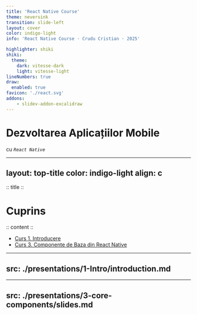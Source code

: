 ```yaml
---
title: 'React Native Course'
theme: neversink
transition: slide-left
layout: cover
color: indigo-light
info: 'React Native Course · Crudu Cristian · 2025'

highlighter: shiki
shiki:
  theme:
    dark: vitesse-dark
    light: vitesse-light
lineNumbers: true
draw:
  enabled: true
favicon: './react.svg'
addons:
    - slidev-addon-excalidraw
---
```

 
# Dezvoltarea Aplicațiilor Mobile
cu *`React Native`*

---
layout: top-title
color: indigo-light
align: c
---

:: title ::
# Cuprins

:: content ::
<div class="ns-c-tight">

- [Curs 1. Introducere](3) 
- [Curs 3. Componente de Baza din React Native](4)

</div>

---
src: ./presentations/1-Intro/introduction.md
---

---
src: ./presentations/3-core-components/slides.md
---
